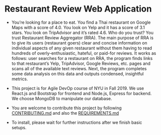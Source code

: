 # Restaurant Review Web Application

- You’re looking for a place to eat. You find a Thai restaurant on Google Maps with a score of 4.0. You look on Yelp and it has a score of 3.1 stars. You look on TripAdvisor and it’s rated 4.6. Who do you trust? You trust Restaurant Review Aggregator (RRA). The main purpose of RRA is to give its users (restaurant goers) clear and concise information on individual aspects of any given restaurant without them having to read hundreds of overly-enthusiastic, hateful, or paid-for reviews. It works as follows: user searches for a restaurant on RRA, the program finds links to that restaurant’s Yelp, TripAdvisor, Google Reviews, etc. pages and scans all of the available text reviews. Next, the program completes some data analysis on this data and outputs condensed, insightful metrics.


- This project is for Agile DevOp course of NYU in Fall 2019. We use React.js and Bootstrap for frontend and Node.js, Express for backend. We choose MongoDB to manipulate our database.

- You are welcome to contribute this project by following [CONTRIBUTING.md](https://github.com/nyu-software-engineering/fall-2019-easy-nyu/blob/master/CONTRIBUTING.md) and also the [REQUIREMENTS.md](https://github.com/nyu-software-engineering/fall-2019-restaurant-reviews/blob/master/REQUIREMENTS.md)

- To install, please wait for further instructions after we finish basic setups.
